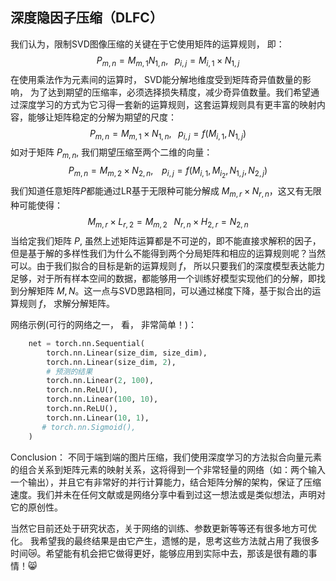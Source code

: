 ## 深度隐因子压缩（DLFC）

我们认为，限制SVD图像压缩的关键在于它使用矩阵的运算规则， 即：
$$
P_{m,n} = M_{m,1}N_{1,n}, \;\;\;      p_{i,j} =M_{i,1} \times N_{1, j}
$$
在使用乘法作为元素间的运算时， SVD能分解地维度受到矩阵奇异值数量的影响， 为了达到期望的压缩率，必须选择损失精度，减少奇异值数量。我们希望通过深度学习的方式为它习得一套新的运算规则，这套运算规则具有更丰富的映射内容，能够让矩阵稳定的分解为期望的尺度：
$$
P_{m,n} = M_{m,1} \times N_{1,n}, \;\;\; p_{i,j} = f(M_{i,1}, N_{1,j})
$$
如对于矩阵 $P_{m,n}$, 我们期望压缩至两个二维的向量：
$$
P_{m,n} = M_{m,2} \times N_{2, n},\;\;\;\; p_{i,j} = f(M_{i,1}, M_{i_2}, N_{1,j}, N_{2, j})
$$
 我们知道任意矩阵$P$都能通过LR基于无限种可能分解成 $M_{m,r} \times N_{r,n}$，这又有无限种可能使得：
$$
M_{m,r} \times L_{r,2} = M_{m,2} \;\;\; N_{r,n} \times H_{2,r} = N_{2,n}
$$
当给定我们矩阵 $P$, 虽然上述矩阵运算都是不可逆的，即不能直接求解积的因子，但是基于解的多样性我们为什么不能得到两个分局矩阵和相应的运算规则呢？当然可以。由于我们拟合的目标是新的运算规则 $f$， 所以只要我们的深度模型表达能力足够，对于所有样本空间的数据，都能够用一个训练好模型实现他们的分解，即找到分解矩阵 $M,N$。这一点与SVD思路相同，可以通过梯度下降，基于拟合出的运算规则 $f$， 求解分解矩阵。

网络示例(可行的网络之一， 看， 非常简单！)：

```python
    net = torch.nn.Sequential(
        torch.nn.Linear(size_dim, size_dim),
        torch.nn.Linear(size_dim, 2),
        # 预测的结果
        torch.nn.Linear(2, 100),
        torch.nn.ReLU(),
        torch.nn.Linear(100, 10),
        torch.nn.ReLU(),
        torch.nn.Linear(10, 1),
       # torch.nn.Sigmoid(),
    )
```



Conclusion： 不同于端到端的图片压缩，我们使用深度学习的方法拟合向量元素的组合关系到矩阵元素的映射关系，这将得到一个非常轻量的网络（如：两个输入一个输出），并且它有非常好的并行计算能力，结合矩阵分解的架构，保证了压缩速度。我们并未在任何文献或是网络分享中看到过这一想法或是类似想法，声明对它的原创性。

​	当然它目前还处于研究状态，关于网络的训练、参数更新等等还有很多地方可优化。 我希望我的最终结果是由它产生，遗憾的是，思考这些方法就占用了我很多时间:crying_cat_face:。希望能有机会把它做得更好，能够应用到实际中去，那该是很有趣的事情！:smile_cat:
